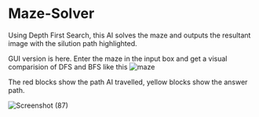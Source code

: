 # Maze-Solver

Using Depth First Search, this AI solves the maze and outputs the resultant image with the silution path highlighted.

GUI version is here. Enter the maze in the input box and get a visual comparision of DFS and BFS like this
![maze](https://user-images.githubusercontent.com/70687348/143082984-4c1c6d80-d563-44b0-9688-de3cf4915b07.png)

The red blocks show the path AI travelled, yellow blocks show the answer path.

![Screenshot (87)](https://user-images.githubusercontent.com/70687348/143439866-df546ffe-ae48-4e9d-9b7c-66f4985de371.png)
